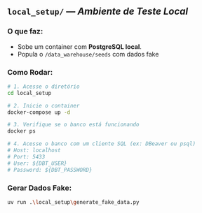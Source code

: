 ## `local_setup/` — *Ambiente de Teste Local*

### O que faz:
* Sobe um container com **PostgreSQL local**.
* Popula o `/data_warehouse/seeds` com dados fake

### Como Rodar:
```bash
# 1. Acesse o diretório
cd local_setup

# 2. Inicie o container
docker-compose up -d

# 3. Verifique se o banco está funcionando
docker ps

# 4. Acesse o banco com um cliente SQL (ex: DBeaver ou psql)
# Host: localhost
# Port: 5433
# User: ${DBT_USER}
# Password: ${DBT_PASSWORD}
```

### Gerar Dados Fake:
```bash
uv run .\local_setup\generate_fake_data.py
```

